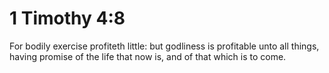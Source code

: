 # 1 Timothy 4:8

For bodily exercise profiteth little: but godliness is profitable unto all things, having promise of the life that now is, and of that which is to come.